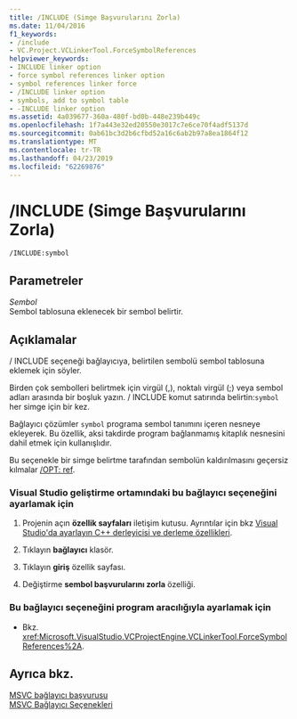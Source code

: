 ```yaml
---
title: /INCLUDE (Simge Başvurularını Zorla)
ms.date: 11/04/2016
f1_keywords:
- /include
- VC.Project.VCLinkerTool.ForceSymbolReferences
helpviewer_keywords:
- INCLUDE linker option
- force symbol references linker option
- symbol references linker force
- /INCLUDE linker option
- symbols, add to symbol table
- -INCLUDE linker option
ms.assetid: 4a039677-360a-480f-bd0b-448e239b449c
ms.openlocfilehash: 1f7a443e32ed20550e3017c7e6ce70f4adf5137d
ms.sourcegitcommit: 0ab61bc3d2b6cfbd52a16c6ab2b97a8ea1864f12
ms.translationtype: MT
ms.contentlocale: tr-TR
ms.lasthandoff: 04/23/2019
ms.locfileid: "62269876"
---
```

# <a name="include-force-symbol-references"></a>/INCLUDE (Simge Başvurularını Zorla)

```
/INCLUDE:symbol
```

## <a name="parameters"></a>Parametreler

*Sembol*<br/>
Sembol tablosuna eklenecek bir sembol belirtir.

## <a name="remarks"></a>Açıklamalar

/ INCLUDE seçeneği bağlayıcıya, belirtilen sembolü sembol tablosuna eklemek için söyler.

Birden çok sembolleri belirtmek için virgül (,), noktalı virgül (;) veya sembol adları arasında bir boşluk yazın. / INCLUDE komut satırında belirtin:`symbol` her simge için bir kez.

Bağlayıcı çözümler `symbol` programa sembol tanımını içeren nesneye ekleyerek. Bu özellik, aksi takdirde program bağlanmamış kitaplık nesnesini dahil etmek için kullanışlıdır.

Bu seçenekle bir simge belirtme tarafından sembolün kaldırılmasını geçersiz kılmalar [/OPT: ref](opt-optimizations.md).

### <a name="to-set-this-linker-option-in-the-visual-studio-development-environment"></a>Visual Studio geliştirme ortamındaki bu bağlayıcı seçeneğini ayarlamak için

1. Projenin açın **özellik sayfaları** iletişim kutusu. Ayrıntılar için bkz [Visual Studio'da ayarlayın C++ derleyicisi ve derleme özellikleri](../working-with-project-properties.md).

1. Tıklayın **bağlayıcı** klasör.

1. Tıklayın **giriş** özellik sayfası.

1. Değiştirme **sembol başvurularını zorla** özelliği.

### <a name="to-set-this-linker-option-programmatically"></a>Bu bağlayıcı seçeneğini program aracılığıyla ayarlamak için

- Bkz. <xref:Microsoft.VisualStudio.VCProjectEngine.VCLinkerTool.ForceSymbolReferences%2A>.

## <a name="see-also"></a>Ayrıca bkz.

[MSVC bağlayıcı başvurusu](linking.md)<br/>
[MSVC Bağlayıcı Seçenekleri](linker-options.md)
